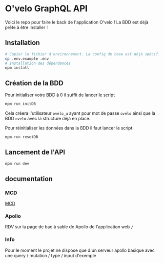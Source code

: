 # O'velo GraphQL API

Voici le repo pour faire le back de l'application O'velo !
La BDD est déjà prête à être installer !

## Installation

```bash
# Copier le fichier d'environnement. La config de base est déjà spécifier dans le fichier d'exemple
cp .env.example .env
# Installation des dépendances
npm install
```

## Création de la BDD

Pour initialiser votre BDD à 0 il suffit de lancer le script

```bash
npm run initDB
```

Cela créera l'utilisateur `ovelo_u` ayant pour mot de passe `ovelo` ainsi que la BDD `ovelo` avec la structure déjà en place.

Pour réinitialiser les données dans la BDD il faut lancer le script

```bash
npm run resetDB
```

## Lancement de l'API

```bash
npm run dev
```

## documentation

### MCD

[MCD](./docs/MCD.drawio.png)

### Apollo

RDV sur la page de bac à sable de Apollo de l'application web `/`

### Info

Pour le moment le projet ne dispose que d'un serveur apollo basique avec une query / mutation / type / input d'exemple
